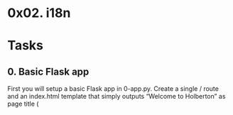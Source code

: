 # 0x02. i18n

# Tasks

## 0. Basic Flask app

First you will setup a basic Flask app in 0-app.py. Create a single / route and an index.html template that simply outputs “Welcome to Holberton” as page title (<title>) and “Hello world” as header (<h1>)

## 1. Basic Babel setup

Install the Babel Flask extension:

    $ pip3 install flask_babel

Then instantiate the Babel object in your app. Store it in a module-level variable named babel.

In order to configure available languages in our app, you will create a Config class that has a LANGUAGES class attribute equal to ["en", "fr"].

Use Config to set Babel’s default locale ("en") and timezone ("UTC").

Use that class as config for your Flask app.

## 2. Get locale from request

Create a get_locale function with the babel.localeselector decorator. Use request.accept_languages to determine the best match with our supported languages.

## 3. Parametrize templates

Use the \_ or gettext function to parametrize your templates. Use the message IDs home_title and home_header.

Create a babel.cfg file containing

    [python: **.py]
    [jinja2: **/templates/**.html]
    extensions=jinja2.ext.autoescape,jinja2.ext.with_

Then initialize your translations with

    $ pybabel extract -F babel.cfg -o messages.pot .

and your two dictionaries with

    $ pybabel init -i messages.pot -d translations -l en
    $ pybabel init -i messages.pot -d translations -l fr

Then edit files translations/[en|fr]/LC_MESSAGES/messages.po to provide the correct value for each message ID for each language. Use the following translations:
| msgid | English | French |
| --- | --- | --- |
| home_title | "Welcome to Holberton" | "Bienvenue chez Holberton" |
| home_header | "Hello world!" | "Bonjour monde!" |

Then compile your dictionaries with

    $ pybabel compile -d translations

Reload the home page of your app and make sure that the correct messages show up.

## 4. Force locale with URL parameter

In this task, you will implement a way to force a particular locale by passing the locale=fr parameter to your app’s URLs.

In your get_locale function, detect if the incoming request contains locale argument and ifs value is a supported locale, return it. If not or if the parameter is not present, resort to the previous default behavior.

Now you should be able to test different translations by visiting http://127.0.0.1:5000?locale=[fr|en].

Visiting http://127.0.0.1:5000/?locale=fr should display this level 1 heading:

# **Bonjour monde!**

# 5. Mock logging in

Creating a user login system is outside the scope of this project. To emulate a similar behavior, copy the following user table in 5-app.py.

    users = {
        1: {"name": "Balou", "locale": "fr", "timezone": "Europe/Paris"},
        2: {"name": "Beyonce", "locale": "en", "timezone": "US/Central"},
        3: {"name": "Spock", "locale": "kg", "timezone": "Vulcan"},
        4: {"name": "Teletubby", "locale": None, "timezone": "Europe/London"},
    }

This will mock a database user table. Logging in will be mocked by passing login_as URL parameter containing the user ID to log in as.

Define a get_user function that returns a user dictionary or None if the ID cannot be found or if login_as was not passed.

Define a before_request function and use the app.before_request decorator to make it be executed before all other functions. before_request should use get_user to find a user if any, and set it as a global on flask.g.user.

In your HTML template, if a user is logged in, in a paragraph tag, display a welcome message otherwise display a default message as shown in the table below.
| msgid | English | French |
| --- | --- | --- |
| logged_in_as | "You are logged in as %(username)s." | "Vous êtes connecté en tant que %(username)s." |
| not_logged_in | "You are not logged in." | "Vous n'êtes pas connecté." |

    # **Hello world!**
    ### You are not logged in

    Visiting http://127.0.0.1:5000/?login_as=2 in your browser should display this:

     # **Hello world!**
    ### You are logged in as Beyonce.

## 6. User user locale

Change your get_locale function to use a user’s preferred local if it is supported.

The order of priority should be

Locale from URL parameters
Locale from user settings
Locale from request header
Default locale
Test by logging in as different users

# **Bonjour monde!**

### Vous etes connecte en tant que Spock

## 7. Infer appropriate time zone

Define a get_timezone function and use the babel.timezoneselector decorator.

The logic should be the same as get_locale:

1. Find timezone parameter in URL parameters
2. Find time zone from user settings
3. Default to UTC
   Before returning a URL-provided or user time zone, you must validate that it is a valid time zone. To that, use pytz.timezone and catch the pytz.exceptions.UnknownTimeZoneError exception.

## 8. Display the current time
